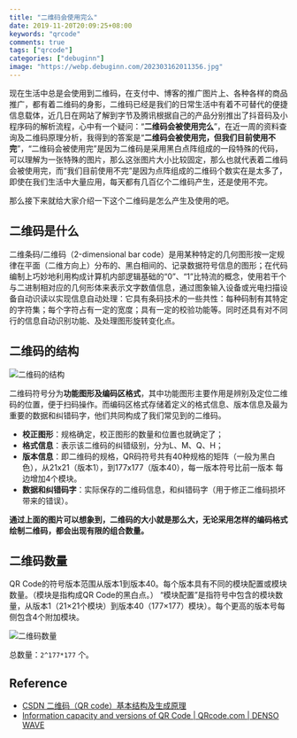 ```yaml
---
title: "二维码会使用完么"
date: 2019-11-20T20:09:25+08:00
keywords: "qrcode"
comments: true
tags: ["qrcode"]
categories: ["debuginn"]
image: "https://webp.debuginn.com/202303162011356.jpg"
---
```


现在生活中总是会使用到二维码，在支付中、博客的推广图片上、各种各样的商品推广，都有着二维码的身影，二维码已经是我们的日常生活中有着不可替代的便捷信息载体，近几日在网站了解到字节及腾讯根据自己的产品分别推出了抖音码及小程序码的解析流程，心中有一个疑问：“**二维码会被使用完么**”，在近一周的资料查询及二维码原理分析，我得到的答案是“**二维码会被使用完，但我们目前使用不完**”，“二维码会被使用完”是因为二维码是采用黑白点阵组成的一段特殊的代码，可以理解为一张特殊的图片，那么这张图片大小比较固定，那么也就代表着二维码会被使用完，而“我们目前使用不完”是因为点阵组成的二维码个数实在是太多了，即使在我们生活中大量应用，每天都有几百亿个二维码产生，还是使用不完。

那么接下来就给大家介绍一下这个二维码是怎么产生及使用的吧。

## 二维码是什么

二维条码/二维码（2-dimensional bar code）是用某种特定的几何图形按一定规律在平面（二维方向上）分布的、黑白相间的、记录数据符号信息的图形；在代码编制上巧妙地利用构成计算机内部逻辑基础的“0”、“1”比特流的概念，使用若干个与二进制相对应的几何形体来表示文字数值信息，通过图象输入设备或光电扫描设备自动识读以实现信息自动处理：它具有条码技术的一些共性：每种码制有其特定的字符集；每个字符占有一定的宽度；具有一定的校验功能等。同时还具有对不同行的信息自动识别功能、及处理图形旋转变化点。

## 二维码的结构

![二维码的结构](https://webp.debuginn.com/202303162012278.jpeg)

二维码符号分为**功能图形及编码区格式**，其中功能图形主要作用是辨别及定位二维码的位置，便于扫码操作。而编码区格式存储着定义的格式信息、版本信息及最为重要的数据和纠错码字，他们共同构成了我们常见到的二维码。

- **校正图形**：规格确定，校正图形的数量和位置也就确定了； 
- **格式信息**：表示该二维码的纠错级别，分为L、M、Q、H； 
- **版本信息**：即二维码的规格，QR码符号共有40种规格的矩阵（一般为黑白色），从21x21（版本1），到177x177（版本40），每一版本符号比前一版本 每边增加4个模块。 
- **数据和纠错码字**：实际保存的二维码信息，和纠错码字（用于修正二维码损坏带来的错误）。

**通过上面的图片可以想象到，二维码的大小就是那么大，无论采用怎样的编码格式绘制二维码，都会出现有限的组合数量。**

## 二维码数量

QR Code的符号版本范围从版本1到版本40。每个版本具有不同的模块配置或模块数量。（模块是指构成QR Code的黑白点。）
“模块配置”是指符号中包含的模块数量，从版本1（21×21个模块）到版本40（177×177）模块）。每个更高的版本号每侧包含4个附加模块。

![二维码数量](https://webp.debuginn.com/202303162013973.png)

总数量：`2^177*177` 个。

## Reference

- [CSDN 二维码（QR code）基本结构及生成原理](https://blog.csdn.net/u012611878/article/details/53167009) 
- [Information capacity and versions of QR Code | QRcode.com | DENSO WAVE](https://www.qrcode.com/en/about/version.html)